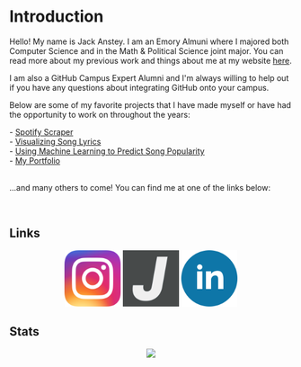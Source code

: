 <h1>Introduction</h1>

<p>Hello! My name is Jack Anstey. I am an Emory Almuni where I majored both Computer Science and in the Math & Political Science joint major. You can read more about my previous work and things about me at my website <a href = "https://jackanstey.com/" target="_blank">here</a>.</p>

<p>I am also a GitHub Campus Expert Alumni and I'm always willing to help out if you have any questions about integrating GitHub onto your campus.</p>

<p>Below are some of my favorite projects that I have made myself or have had the opportunity to work on throughout the years:</p>
- <a href = "https://github.com/Jack-Anstey/Spotify-Scraper">Spotify Scraper</a><br>
- <a href = "https://github.com/Jack-Anstey/jack-anstey.github.io">Visualizing Song Lyrics</a><br>
- <a href = "https://github.com/Jack-Anstey/Manufacturing-Hits">Using Machine Learning to Predict Song Popularity</a><br>
- <a href = "https://github.com/Jack-Anstey/Interactive-Portfolio">My Portfolio</a><br>

<p><br>...and many others to come! You can find me at one of the links below:</p>
<br>
<h2>Links</h2>
<p align="center">
<a href = "https://www.instagram.com/jack.anstey/" target="_blank"><img src = "assets/insta.png" alt = "Instagram logo" width="100"></a>
<a href = "https://jackanstey.com/" target="_blank"><img src = "assets/website.png" alt = "Personal Website Logo" width="100"></a>
<a href = "https://www.linkedin.com/in/jack-anstey/" target="_blank"><img src = "assets/linkedin.png" alt = "LinkedIn Logo" width="100"></a>
</p><h2>Stats</h2>
<p align="center"><img src="https://github-readme-stats.vercel.app/api?username=Jack-Anstey&count_private=true&theme=transparent"></p>
